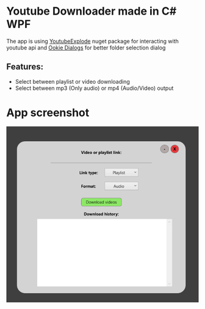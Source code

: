 # Youtube Downloader made in C# WPF
The app is using [YoutubeExplode](https://github.com/Tyrrrz/YoutubeExplode) nuget package for interacting with youtube api and [Ookie Dialogs](https://www.ookii.org/software/dialogs/) for better folder selection dialog

## Features:
- Select between playlist or video downloading
- Select between mp3 (Only audio) or mp4 (Audio/Video) output

# App screenshot
![App screenshot](AppScreenNew.png)

